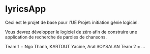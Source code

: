 # lyricsApp

Ceci est le projet de base pour l'UE Projet: initiation génie logiciel.

Vous devrez développer le logiciel de zéro afin de construire 
une application de recherche de paroles de chansons.

Team 1 = Ngo Thanh, KARTOUT Yacine, Aral SOYSALAN
Team 2 = ...